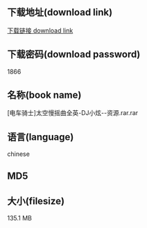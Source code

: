 ## 下载地址(download link)
[下载链接 download link](https://tutu365.netlify.app/?s=%5B%E7%94%B5%E8%BD%A6%E9%AA%91%E5%A3%AB%5D%E5%A4%AA%E7%A9%BA%E6%85%A2%E6%91%87%E6%9B%B2%E5%85%A8%E8%8B%B1-DJ%E5%B0%8F%E7%82%AB--%E8%B5%84%E6%BA%90.rar)

## 下载密码(download password)
1866

## 名称(book name)
[电车骑士]太空慢摇曲全英-DJ小炫--资源.rar.rar

## 语言(language)
chinese

## MD5


## 大小(filesize)
135.1 MB
